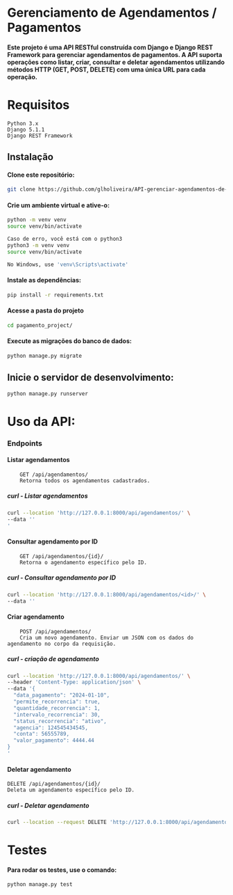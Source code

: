 # Gerenciamento de Agendamentos / Pagamentos 

#### Este projeto é uma API RESTful construída com Django e Django REST Framework para gerenciar agendamentos de pagamentos. A API suporta operações como listar, criar, consultar e deletar agendamentos utilizando métodos HTTP (GET, POST, DELETE) com uma única URL para cada operação.

# Requisitos

    Python 3.x
    Django 5.1.1
    Django REST Framework


## Instalação
#### Clone este repositório:
```bash
git clone https://github.com/glholiveira/API-gerenciar-agendamentos-de-pagamentos.git
 ```
#### Crie um ambiente virtual e ative-o:
```bash
python -m venv venv
source venv/bin/activate

Caso de erro, você está com o python3
python3 -m venv venv
source venv/bin/activate  

No Windows, use 'venv\Scripts\activate'
```
#### Instale as dependências:
```bash    
pip install -r requirements.txt
   ```
#### Acesse a pasta do projeto 
```bash    
cd pagamento_project/
   ```
#### Execute as migrações do banco de dados:
```python
python manage.py migrate
   ```
## Inicie o servidor de desenvolvimento:
```python
python manage.py runserver
 ```
# Uso da API:

### Endpoints
    
#### Listar agendamentos
        GET /api/agendamentos/
        Retorna todos os agendamentos cadastrados.

##### curl - Listar agendamentos
```bash           
curl --location 'http://127.0.0.1:8000/api/agendamentos/' \
--data ''
'
```
    
#### Consultar agendamento por ID
        GET /api/agendamentos/{id}/
        Retorna o agendamento específico pelo ID.

##### curl - Consultar agendamento por ID
```bash           
curl --location 'http://127.0.0.1:8000/api/agendamentos/<id>/' \
--data ''
   ```
#### Criar agendamento
        POST /api/agendamentos/
        Cria um novo agendamento. Enviar um JSON com os dados do agendamento no corpo da requisição.
##### curl - criação de agendamento
```bash           
curl --location 'http://127.0.0.1:8000/api/agendamentos/' \
--header 'Content-Type: application/json' \
--data '{
  "data_pagamento": "2024-01-10",
  "permite_recorrencia": true,
  "quantidade_recorrencia": 1,
  "intervalo_recorrencia": 30,
  "status_recorrencia": "ativo",
  "agencia": 124545434545,
  "conta": 56555789,
  "valor_pagamento": 4444.44
}
'
```
    
#### Deletar agendamento
    DELETE /api/agendamentos/{id}/
    Deleta um agendamento específico pelo ID.

##### curl - Deletar agendamento
```bash           
curl --location --request DELETE 'http://127.0.0.1:8000/api/agendamentos/<id>/'
```

# Testes
#### Para rodar os testes, use o comando:
```bash   
python manage.py test
